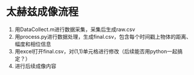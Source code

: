 # 太赫兹成像流程
1.  用DataCollect.m进行数据采集，采集后生成raw.csv
2.  用process.py进行数据处理，生成final.csv，包含每个时间戳上物体的距离、幅度和相位信息
3.  用excel打开final.csv，对(1,1)单元格进行修改（后续能否用python一起搞定？）
4.  进行后续成像内容

  